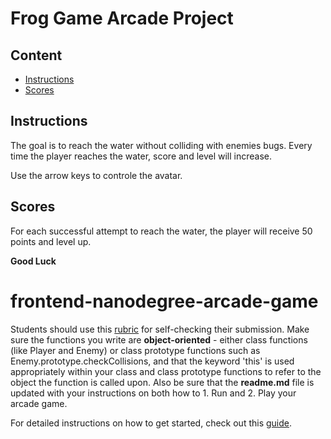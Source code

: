 
# Frog Game Arcade Project

## Content

* [Instructions](#instructions)
* [Scores](#scores)

## Instructions

The goal is to reach the water without colliding with enemies bugs.
Every time the player reaches the water, score and level will increase.

Use the arrow keys to controle the avatar.

## Scores

For each successful attempt to reach the water, the player will receive 50 points and level up.



**Good Luck**


frontend-nanodegree-arcade-game
===============================

Students should use this [rubric](https://review.udacity.com/#!/projects/2696458597/rubric) for self-checking their submission. Make sure the functions you write are **object-oriented** - either class functions (like Player and Enemy) or class prototype functions such as Enemy.prototype.checkCollisions, and that the keyword 'this' is used appropriately within your class and class prototype functions to refer to the object the function is called upon. Also be sure that the **readme.md** file is updated with your instructions on both how to 1. Run and 2. Play your arcade game.

For detailed instructions on how to get started, check out this [guide](https://docs.google.com/document/d/1v01aScPjSWCCWQLIpFqvg3-vXLH2e8_SZQKC8jNO0Dc/pub?embedded=true).
